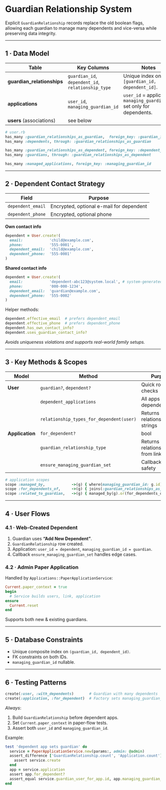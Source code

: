 # Guardian Relationship System

Explicit `GuardianRelationship` records replace the old boolean flags, allowing each guardian to manage many dependents and vice-versa while preserving data integrity.

---

## 1 · Data Model

| Table | Key Columns | Notes |
|-------|-------------|-------|
| **guardian_relationships** | `guardian_id`, `dependent_id`, `relationship_type` | Unique index on `[guardian_id, dependent_id]`. |
| **applications** | `user_id`, `managing_guardian_id` | `user_id` = applicant; `managing_guardian_id` set only for dependents. |
| **users** (associations) | see below | |

```ruby
# user.rb
has_many :guardian_relationships_as_guardian,  foreign_key: :guardian_id
has_many :dependents, through: :guardian_relationships_as_guardian

has_many :guardian_relationships_as_dependent, foreign_key: :dependent_id
has_many :guardians, through: :guardian_relationships_as_dependent

has_many :managed_applications, foreign_key: :managing_guardian_id
```

---

## 2 · Dependent Contact Strategy

| Field | Purpose |
|-------|---------|
| `dependent_email` | Encrypted, optional e-mail for dependent |
| `dependent_phone` | Encrypted, optional phone |

**Own contact info**

```ruby
dependent = User.create!(
  email:            'child@example.com',
  phone:            '555-0001',
  dependent_email:  'child@example.com',
  dependent_phone:  '555-0001'
)
```

**Shared contact info**

```ruby
dependent = User.create!(
  email:            'dependent-abc123@system.local', # system-generated unique
  phone:            '000-000-1234',
  dependent_email:  'guardian@example.com',
  dependent_phone:  '555-0002'
)
```

Helper methods:

```ruby
dependent.effective_email  # prefers dependent_email
dependent.effective_phone  # prefers dependent_phone
dependent.has_own_contact_info?
dependent.uses_guardian_contact_info?
```

*Avoids uniqueness violations and supports real-world family setups.*

---

## 3 · Key Methods & Scopes

| Model | Method | Purpose |
|-------|--------|---------|
| **User** | `guardian?`, `dependent?` | Quick role checks |
|  | `dependent_applications` | All apps for dependents |
|  | `relationship_types_for_dependent(user)` | Returns relationship strings |
| **Application** | `for_dependent?` | bool |
|  | `guardian_relationship_type` | Returns relationship_type from link |
|  | `ensure_managing_guardian_set` | Callback for safety |

```ruby
# application scopes
scope :managed_by,            ->(g) { where(managing_guardian_id: g.id) }
scope :for_dependents_of,     ->(g) { joins(:guardian_relationships_as_guardian).where(guardian_relationships: { guardian_id: g.id }) }
scope :related_to_guardian,   ->(g) { managed_by(g).or(for_dependents_of(g)) }
```

---

## 4 · User Flows

### 4.1 · Web-Created Dependent

1. Guardian uses **“Add New Dependent”**.  
2. `GuardianRelationship` row created.  
3. Application: `user_id = dependent`, `managing_guardian_id = guardian`.  
4. Callback `ensure_managing_guardian_set` handles edge cases.

### 4.2 · Admin Paper Application

Handled by `Applications::PaperApplicationService`:

```ruby
Current.paper_context = true
begin
  # Service builds users, link, application
ensure
  Current.reset
end
```

Supports both new & existing guardians.

---

## 5 · Database Constraints

* Unique composite index on `(guardian_id, dependent_id)`.  
* FK constraints on both IDs.  
* `managing_guardian_id` nullable.

---

## 6 · Testing Patterns

```ruby
create(:user, :with_dependents)       # Guardian with many dependents
create(:application, :for_dependent)  # Factory sets managing_guardian_id
```

*Always*:

1. Build `GuardianRelationship` before dependent apps.  
2. Set `Current.paper_context` in paper-flow tests.  
3. Assert both `user_id` and `managing_guardian_id`.

Example:

```ruby
test 'dependent app sets guardian' do
  service = PaperApplicationService.new(params:, admin: @admin)
  assert_difference ['GuardianRelationship.count', 'Application.count'] do
    assert service.create
  end
  app = service.application
  assert app.for_dependent?
  assert_equal service.guardian_user_for_app.id, app.managing_guardian_id
end
```